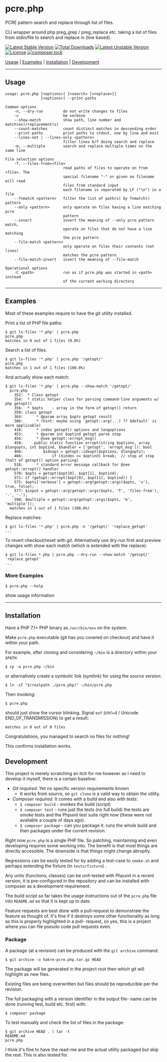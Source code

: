 # pcre.php

PCRE pattern search and replace through list of files.

CLI wrapper around php preg_grep / preg_replace etc. taking a
list of files from stdin/file to search and replace in (line
based).

[![Latest Stable Version](https://poser.pugx.org/hakre/pcre.php/v/stable)](https://packagist.org/packages/hakre/pcre.php)
[![Total Downloads](https://poser.pugx.org/hakre/pcre.php/downloads)](https://packagist.org/packages/hakre/pcre.php)
[![Latest Unstable Version](https://poser.pugx.org/hakre/pcre.php/v/unstable)](https://packagist.org/packages/hakre/pcre.php)
[![License](https://poser.pugx.org/hakre/pcre.php/license)](https://packagist.org/packages/hakre/pcre.php)
[![composer.lock](https://poser.pugx.org/hakre/pcre.php/composerlock)](https://packagist.org/packages/hakre/pcre.php)

[Usage](#usage) | [Examples](#examples) | [Installation](#installation) | [Development](#development)

---

## Usage

~~~
usage: pcre.php [<options>] [<search> [<replace>]]
                [<options>] --print-paths

Common options
    -n, --dry-run         do not write changes to files
    -v                    be verbose
    --show-match          show path, line number and match(es)/replacement(s)
    --count-matches       count distinct matches in descending order
    --print-paths         print paths to stdout, one by line and exit
    --lines-not | --lines-only <pattern>
                          filter lines b/f doing search and replace
    -m, --multiple        search and replace multiple times on the same line

File selection options
    -T, --files-from=<file>
                          read paths of files to operate on from <file>. The
                          special filename "-" or given no filename will read
                          files from standard input
                          each filename is separated by LF ("\n") in a file
    --fnmatch <pattern>   filter the list of path(s) by fnmatch() pattern
    --only <pattern>      only operate on files having a line matching pcre
                          pattern
    --invert              invert the meaning of --only pcre pattern match,
                          operate on files that do not have a line matching
                          the pcre pattern
    --file-match <pattern>
                          only operate on files their contents (not lines)
                          matches the pcre pattern
    --file-match-invert   invert the meaning of --file-match

Operational options
    -C <path>             run as if pcre.php was started in <path> instead
                          of the current working directory

~~~
---

## Examples

Most of these examples require to have the git utility installed.

Print a list of PHP file paths:

~~~
$ git ls-files '*.php' | pcre.php
pcre.php
matches in 0 out of 1 files (0.0%)
~~~

Search a list of files:

~~~
$ git ls-files '*.php' | pcre.php '/getopt/'
pcre.php
matches in 1 out of 1 files (100.0%)
~~~

And actually show each match:

~~~
$ git ls-files '*.php' | pcre.php --show-match '/getopt/'
  pcre.php
    352:  * Class getopt
    354:  * static helper class for parsing command-line arguments w/ php getopt()
    356:  * $opts    - array in the form of getopt() return
    359: class getopt
    364:      * @param array $opts getopt result
    386:      * (hint: maybe using `getopt::arg(...) ?? $default` is more applicable)
    416:      * index getopt() options and longoptions
    453:      * @param int $optind getopt parse stop
    456:      * @see getopt::erropt_msg()
    458:     public static function erropt(string $options, array $longopts, int $optind, $handler = ['getopt', 'erropt_msg']): bool
    460:         $idxopt = getopt::idxopt($options, $longopts);
    466:             if ($index >= $optind) break;  // stop at stop (halt of getopt() option parsing)
    516:      * standard error message callback for @see getopt::erropt() handler
    570: $opts = getopt($opt[0], $opt[1], $optind);
    571: if (getopt::erropt($opt[0], $opt[1], $optind)) {
    575: $opts['verbose'] = getopt::arg(getopt::args($opts, 'v'), true, false);
    577: $input = getopt::arg(getopt::args($opts, 'T', 'files-from'), '-', '-');
    590: $multiple = getopt::arg(getopt::args($opts, 'm', 'multiple'));
  matches in 1 out of 1 files (100.0%)
~~~

Replace matches:

~~~
$ git ls-files '*.php' | pcre.php -n '/getopt/' 'replace_getopt'
...
~~~

To revert checkout/reset with git. Alternatively use dry-run
first and preview changes with show each match (which is extended
with the replace):

~~~
$ git ls-files *.php | pcre.php --dry-run --show-match '/getopt/' 'replace_getopt'
...
~~~

### More Examples

~~~
$ pcre.php --help
~~~

show usage information

---

## Installation

Have a PHP 7.1+ PHP binary as `/usr/bin/env` on the system.

Make `pcre.php` executable (git has you covered on checkout) and
have it within your path.

For example, after cloning and considering `~/bin` is a directory
within your `$PATH`:

~~~
$ cp -a pcre.php ~/bin
~~~

or alternatively create a symbolic link (symlink) for using the
source version:

~~~
$ ln -sT "$(realpath ./pcre.php)" ~/bin/pcre.php
~~~

Then invoking:

~~~
$ pcre.php
~~~

should just show the cursor blinking. Signal `eof` (ctrl+d /
Unicode END_OF_TRANSMISSION) to get a result:

~~~
matches in 0 out of 0 files
~~~

Congratulations, you managed to search no files for nothing!

This confirms installation works.

## Development

This project is merely scratching an itch for me however as I
need to develop it myself, there is a certain baseline:

* *Git required*. Yet no specific version requirements known
    * It works from source, so `git clone` is a valid way to
      obtain the utility.
* *Composer required*. It comes with a build and also with tests:
    * `$ composer build` - invokes the build (script)
    * `$ composer test` - runs just the tests (no full build)
      the tests are smoke tests and the Phpunit test suite right
      now (these were not available a couple of days ago).
    * `$ composer package` - can you package it. runs the whole
      build and then packages under the current revision.

Right now `pcre.php` is a single PHP file. So patching,
maintaining and even developing requires some working into. The
benefit is that most things are directly accessible. The
downside is that things might change abruptly.

Regressions can be easily tested for by adding a test-case to
`smoke.sh` and perhaps extending the fixture (in `tests/fixture`)
.

Any units (functions, classes) can be unit-tested with Phpunit in
a recent version, it is pre-configured in the repository and can
be installed with composer as a development requirement.

The build script so far takes the usage instructions out of the
`pcre.php` file into `README.md` so that it is kept up to date.

Feature requests are best done with a pull-request to demonstrate
the feature as thought of. It's fine if it destroys some other
functionality as long as this is properly highlighted in a pull-
request, so yes, this is a project where you can file pseudo code
pull requests even.

### Package

A package (at a revision) can be produced with the `git archive`
command:

~~~
$ git archive -o hakre-pcre.php.tar.gz HEAD
~~~

The package will be generated in the project root then which
git will highlight as new files.

Existing files are being overwritten but files should be
reproducible per the revision.

The full packaging with a version identifier in the output file-
name can be done (running test, build etc. first) with:

~~~
$ composer package
~~~

To test manually and check the list of files in the package:

~~~
$ git archive HEAD . | tar -t
README.md
pcre.php
~~~

I think it's fine to have the read-me and the actual utility
packaged but skip the rest. This is also tested for.
